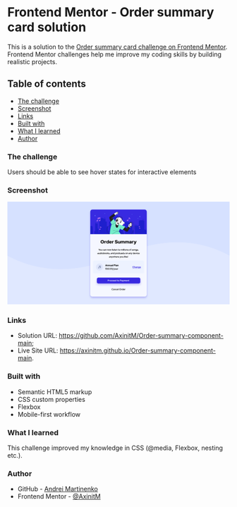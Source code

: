 # Frontend Mentor - Order summary card solution

This is a solution to the [Order summary card challenge on Frontend Mentor](https://www.frontendmentor.io/challenges/order-summary-component-QlPmajDUj). Frontend Mentor challenges help me improve my coding skills by building realistic projects.

## Table of contents

- [The challenge](#the-challenge)
- [Screenshot](#screenshot)
- [Links](#links)
- [Built with](#built-with)
- [What I learned](#what-i-learned)
- [Author](#author)

### The challenge

Users should be able to see hover states for interactive elements

### Screenshot

![](/images/Screenshot.png)


### Links

- Solution URL: https://github.com/AxinitM/Order-summary-component-main;
- Live Site URL: https://axinitm.github.io/Order-summary-component-main. 

### Built with

- Semantic HTML5 markup
- CSS custom properties
- Flexbox
- Mobile-first workflow

### What I learned

This challenge improved my knowledge in CSS (@media, Flexbox, nesting etc.).

### Author

- GitHub - [Andrei Martinenko](https://github.com/AxinitM)
- Frontend Mentor - [@AxinitM](https://www.frontendmentor.io/profile/AxinitM)
